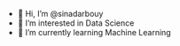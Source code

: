 - 👋 Hi, I’m @sinadarbouy
- 👀 I’m interested in Data Science
- 🌱 I’m currently learning Machine Learning
 

<!---
sinadarbouy/sinadarbouy is a ✨ special ✨ repository because its `README.md` (this file) appears on your GitHub profile.
You can click the Preview link to take a look at your changes.
--->
